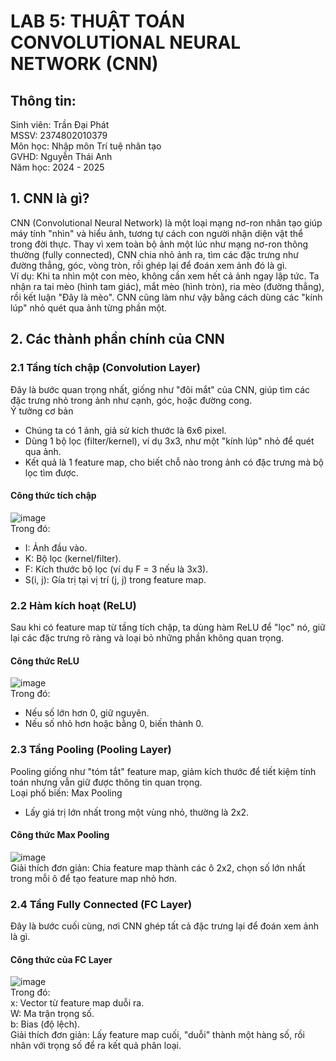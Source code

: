 # LAB 5: THUẬT TOÁN CONVOLUTIONAL NEURAL NETWORK (CNN)  
## Thông tin:  
Sinh viên: Trần Đại Phát  
MSSV: 2374802010379  
Môn học: Nhập môn Trí tuệ nhân tạo  
GVHD: Nguyễn Thái Anh  
Năm học: 2024 - 2025  
## 1. CNN là gì?  
CNN (Convolutional Neural Network) là một loại mạng nơ-ron nhân tạo giúp máy tính "nhìn" và hiểu ảnh, tương tự cách con người nhận diện vật thể trong đời thực. Thay vì xem toàn bộ ảnh một lúc như mạng nơ-ron thông thường (fully connected), CNN chia nhỏ ảnh ra, tìm các đặc trưng như đường thẳng, góc, vòng tròn, rồi ghép lại để đoán xem ảnh đó là gì.  
Ví dụ: Khi ta nhìn một con mèo, không cần xem hết cả ảnh ngay lập tức. Ta nhận ra tai mèo (hình tam giác), mắt mèo (hình tròn), ria mèo (đường thẳng), rồi kết luận "Đây là mèo". CNN cũng làm như vậy bằng cách dùng các "kính lúp" nhỏ quét qua ảnh từng phần một.  

## 2. Các thành phần chính của CNN  
### 2.1 Tầng tích chập (Convolution Layer)  
Đây là bước quan trọng nhất, giống như "đôi mắt" của CNN, giúp tìm các đặc trưng nhỏ trong ảnh như cạnh, góc, hoặc đường cong.  
Ý tưởng cơ bản  
- Chúng ta có 1 ảnh, giả sử kích thước là 6x6 pixel.
- Dùng 1 bộ lọc (filter/kernel), ví dụ 3x3, như một "kính lúp" nhỏ để quét qua ảnh.
- Kết quả là 1 feature map, cho biết chỗ nào trong ảnh có đặc trưng mà bộ lọc tìm được.
#### Công thức tích chập  
![image](https://github.com/user-attachments/assets/cbe1bfc9-70cc-4ff5-8ec8-4613e3dad611)  
Trong đó:  
- I: Ảnh đầu vào.
- K: Bộ lọc (kernel/filter).
- F: Kích thước bộ lọc (ví dụ F = 3 nếu là 3x3).
- S(i, j): Gía trị tại vị trí (j, j) trong feature map.

### 2.2 Hàm kích hoạt (ReLU)  
Sau khi có feature map từ tầng tích chập, ta dùng hàm ReLU để "lọc" nó, giữ lại các đặc trưng rõ ràng và loại bỏ những phần không quan trọng.  
#### Công thức ReLU  
![image](https://github.com/user-attachments/assets/4e00e067-cb5a-41e4-96e9-c048bf034400)  
Trong đó:  
- Nếu số lớn hơn 0, giữ nguyên.
- Nếu số nhỏ hơn hoặc bằng 0, biến thành 0.

### 2.3 Tầng Pooling (Pooling Layer)  
Pooling giống như "tóm tắt" feature map, giảm kích thước để tiết kiệm tính toán nhưng vẫn giữ được thông tin quan trọng.  
Loại phố biến: Max Pooling  
- Lấy giá trị lớn nhất trong một vùng nhỏ, thường là 2x2.
#### Công thức Max Pooling  
![image](https://github.com/user-attachments/assets/0cfe5f3b-2d2d-45e4-afa1-e2a851d3f907)  
Giải thích đơn giản: Chia feature map thành các ô 2x2, chọn số lớn nhất trong mỗi ô để tạo feature map nhỏ hơn.  

### 2.4 Tầng Fully Connected (FC Layer)  
Đây là bước cuối cùng, nơi CNN ghép tất cả đặc trưng lại để đoán xem ảnh là gì.  
#### Công thức của FC Layer  
![image](https://github.com/user-attachments/assets/eb6c1dd1-051b-4c36-911c-029e8f513f63)  
Trong đó:  
x: Vector từ feature map duỗi ra.  
W: Ma trận trọng số.  
b: Bias (độ lệch).  
Giải thích đơn giản: Lấy feature map cuối, "duỗi" thành một hàng số, rồi nhân với trọng số để ra kết quả phân loại.  

## 







